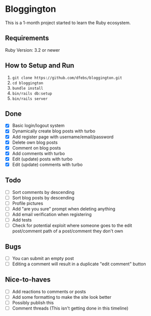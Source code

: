 # Bloggington

This is a 1-month project started to learn the Ruby ecosystem. 

## Requirements
Ruby Version: 3.2 or newer

## How to Setup and Run
1. `git clone https://github.com/dfebs/bloggington.git`
1. `cd bloggington`
1. `bundle install`
1. `bin/rails db:setup`
1. `bin/rails server`

## Done
- [x] Basic login/logout system
- [x] Dynamically create blog posts with turbo
- [x] Add register page with username/email/password
- [x] Delete own blog posts
- [x] Comment on blog posts
- [x] Add comments with turbo
- [x] Edit (update) posts with turbo
- [x] Edit (update) comments with turbo

## Todo
- [ ] Sort comments by descending
- [ ] Sort blog posts by descending
- [ ] Profile pictures
- [ ] Add "are you sure" prompt when deleting anything
- [ ] Add email verification when registering
- [ ] Add tests
- [ ] Check for potential exploit where someone goes to the edit post/comment path of a post/comment they don't own

## Bugs
- [ ] You can submit an empty post
- [ ] Editing a comment will result in a duplicate "edit comment" button

## Nice-to-haves
- [ ] Add reactions to comments or posts
- [ ] Add some formatting to make the site look better
- [ ] Possibly publish this
- [ ] Comment threads (This isn't getting done in this timeline)